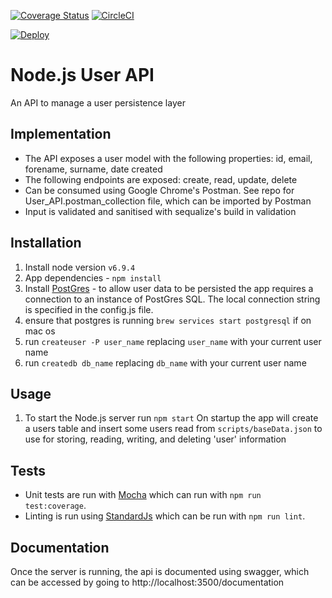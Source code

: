 [![Coverage Status](https://coveralls.io/repos/github/JordanHood/UserApi/badge.svg?branch=master)](https://coveralls.io/github/JordanHood/UserApi?branch=master)
[![CircleCI](https://circleci.com/gh/JordanHood/UserApi/tree/master.svg?style=svg)](https://circleci.com/gh/JordanHood/UserApi/tree/master)


[![Deploy](https://www.herokucdn.com/deploy/button.svg)](https://heroku.com/deploy?template=https://github.com/JordanHood/UserApi/blob/master)

# Node.js User API
An API to manage a user persistence layer

## Implementation

* The API exposes a user model with the following properties: id, email, forename, surname, date created
* The following endpoints are exposed: create, read, update, delete
* Can be consumed using Google Chrome's Postman. See repo for User_API.postman_collection file, which can be imported by Postman
* Input is validated and sanitised with sequalize's build in validation

## Installation
1. Install node version `v6.9.4`
2. App dependencies - `npm install`
3. Install [PostGres](https://www.postgresql.org/) - to allow user data to be persisted the app requires a connection to an instance of PostGres SQL. The local connection string is specified in the config.js file.
4. ensure that postgres is running `brew services start postgresql` if on mac os
4. run `createuser -P user_name` replacing `user_name` with your current user name
5. run `createdb db_name` replacing `db_name` with your current user name

## Usage
1. To start the Node.js server run `npm start`
On startup the app will create a users table and insert some users read from `scripts/baseData.json` to use for storing, reading, writing, and deleting 'user' information

## Tests

* Unit tests are run with [Mocha](https://mochajs.org/) which can run with `npm run test:coverage`.
* Linting is run using [StandardJs](http://standardjs.com/) which can be run with `npm run lint`.

## Documentation
Once the server is running, the api is documented using swagger, which can be accessed by going to http://localhost:3500/documentation

